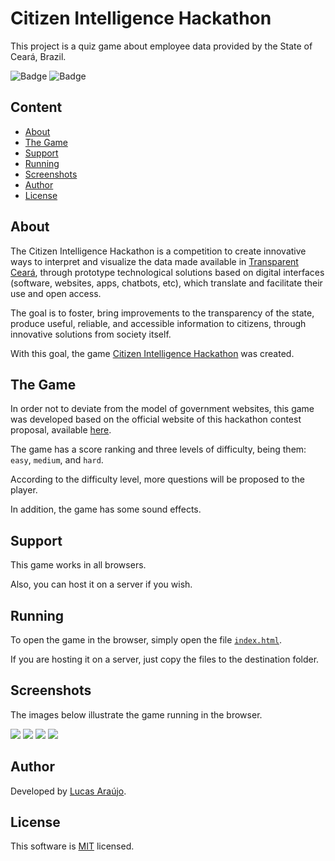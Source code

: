 

# Citizen Intelligence Hackathon

This project is a quiz game about employee data provided by the State of Ceará, Brazil.

![Badge](https://img.shields.io/static/v1?label=license&message=MIT&color=1E90FF)
![Badge](https://img.shields.io/static/v1?label=build&message=passing&color=00d110)

## Content

  - [About](#about)
  - [The Game](#the-game)
  - [Support](#support)
  - [Running](#running)
  - [Screenshots](#screenshots)
  - [Author](#author)
  - [License](#license)

## About

The Citizen Intelligence Hackathon is a competition to create innovative ways to interpret and visualize the data made available in [Transparent Ceará](https://www.cge.ce.gov.br/hackathon/), through prototype technological solutions based on digital interfaces (software, websites, apps, chatbots, etc), which translate and facilitate their use and open access.

The goal is to foster, bring improvements to the transparency of the state, produce useful, reliable, and accessible information to citizens, through innovative solutions from society itself.

With this goal, the game [Citizen Intelligence Hackathon](https://github.com/lucapwn/hackathon) was created.

## The Game

In order not to deviate from the model of government websites, this game was developed based on the official website of this hackathon contest proposal, available [here](https://www.cge.ce.gov.br/hackathon/).

The game has a score ranking and three levels of difficulty, being them: ```easy```, ```medium```, and ```hard```.

According to the difficulty level, more questions will be proposed to the player.

In addition, the game has some sound effects.

## Support

This game works in all browsers.

Also, you can host it on a server if you wish.

## Running

To open the game in the browser, simply open the file [```index.html```](https://github.com/lucapwn/hackathon/blob/main/index.html).

If you are hosting it on a server, just copy the files to the destination folder.

## Screenshots

The images below illustrate the game running in the browser.

![](https://lh3.googleusercontent.com/u/1/drive-viewer/AFDK6gPaJHRMolPNWtrorVnWef7AyRGXVdJkyyN6akznQoYZZWpeSinxtjzZPFRmy4P2vqZjxBIwyp23jnzKbLn3z4xV-kU=w1920-h947)
![](https://lh3.googleusercontent.com/u/1/drive-viewer/AFDK6gPpB8FEwfI0wEmgL1UixzvIU7jaxCkQCsTtvZHnBoPlqBqJHRU63gNtzvnBb5UGmPc-Z_7cbnm3rQX49fiwA4g7C5BR=w1920-h947)
![](https://lh3.googleusercontent.com/u/1/drive-viewer/AFDK6gPOhCM59pL45WOEcgUqPkgtkYDmd5DBUH8kHSseJ1hd6wBt5yWbq7xYYQ5VTU__pj7-1Ymq3WXHN5fFdF6hvDqyXczycw=w1920-h947)
![](https://lh3.googleusercontent.com/u/1/drive-viewer/AFDK6gOTmNHZs81Tv1L0C9PufycuDfwNdSbCiWwS1IAEp7ilwUu_AmMoa8yPrT17N1XyhB-JFIqwJNf0YEM_IF-AWhnl9HSS=w1920-h947)

## Author

Developed by [Lucas Araújo](https://github.com/lucapwn).

## License

This software is [MIT](https://choosealicense.com/licenses/mit/) licensed.
